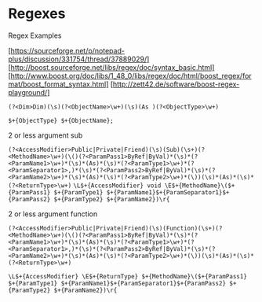 # Regexes
Regex Examples

  [https://sourceforge.net/p/notepad-plus/discussion/331754/thread/37889029/]
  [http://boost.sourceforge.net/libs/regex/doc/syntax_basic.html]
  [http://www.boost.org/doc/libs/1_48_0/libs/regex/doc/html/boost_regex/format/boost_format_syntax.html]
  [http://zett42.de/software/boost-regex-playground/]


`(?<Dim>Dim)(\s)(?<ObjectName>\w+)(\s)(As )(?<ObjectType>\w+)`

`$+{ObjectType} $+{ObjectName};`

2 or less argument sub

`(?<AccessModifier>Public|Private|Friend)(\s)(Sub)(\s+)(?<MethodName>\w+)(\()(?<ParamPass1>ByRef|ByVal)*(\s)*(?<ParamName1>\w+)*(\s)*(As)*(\s)*(?<ParamType1>\w+)*(?<ParamSeparator1>,)*(\s)*(?<ParamPass2>ByRef|ByVal)*(\s)*(?<ParamName2>\w+)*(\s)*(As)*(\s)*(?<ParamType2>\w+)*(\))(\s)*(As)*(\s)*(?<ReturnType>\w+)`
`\L$+{AccessModifier} void \E$+{MethodName}\($+{ParamPass1} $+{ParamType1} $+{ParamName1}$+{ParamSeparator1}$+{ParamPass2} $+{ParamType2} $+{ParamName2})\r{`

2 or less argument function

`(?<AccessModifier>Public|Private|Friend)(\s)(Function)(\s+)(?<MethodName>\w+)(\()(?<ParamPass1>ByRef|ByVal)*(\s)*(?<ParamName1>\w+)*(\s)*(As)*(\s)*(?<ParamType1>\w+)*(?<ParamSeparator1>,)*(\s)*(?<ParamPass2>ByRef|ByVal)*(\s)*(?<ParamName2>\w+)*(\s)*(As)*(\s)*(?<ParamType2>\w+)*(\))(\s)*(As)*(\s)*(?<ReturnType>\w+)`

`\L$+{AccessModifier} \E$+{ReturnType} $+{MethodName}\($+{ParamPass1} $+{ParamType1} $+{ParamName1}$+{ParamSeparator1}$+{ParamPass2} $+{ParamType2} $+{ParamName2})\r{`

